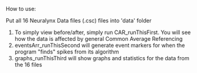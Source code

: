 How to use:

Put all 16 Neuralynx Data files (.csc) files into 'data' folder

1. To simply view before/after, simply run CAR_runThisFirst. You will see how the data is affected by general Common Average Referencing
2. eventsArr_runThisSecond will generate event markers for when the program "finds" spikes from its algorithm
3. graphs_runThisThird will show graphs and statistics for the data from the 16 files
